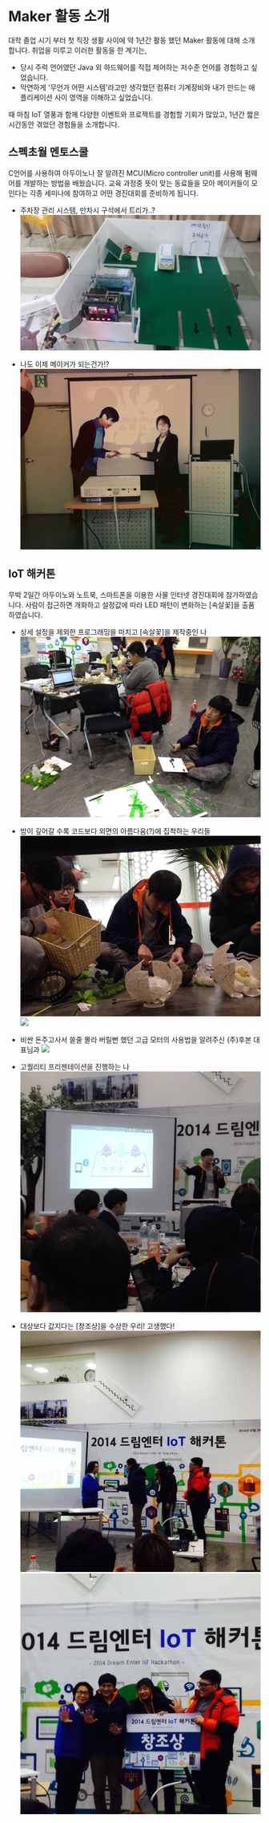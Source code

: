 # Maker 활동 소개
대학 졸업 시기 부터 첫 직장 생활 사이에 약 1년간 활동 했던 Maker 활동에 대해 소개합니다. 취업을 미루고 이러한 활동을 한 계기는,

- 당시 주력 언어였던 Java 외 하드웨어를 직접 제어하는 저수준 언어를 경험하고 싶었습니다. 
- 막연하게 '무언가 어떤 시스템'라고만 생각했던 컴퓨터 기계장비와 내가 만드는 애플리케이션 사이 영역을 이해하고 싶었습니다.

때 마침 IoT 열풍과 함께 다양한 이벤트와 프로젝트를 경험할 기회가 많았고, 1년간 짧은 시간동안 겪었던 경험들을 소개합니다.

## 스펙초월 멘토스쿨
C언어를 사용하여 아두이노나 잘 알려진 MCU(Micro controller unit)를 사용해 펌웨어를 개발하는 방법을 배웠습니다. 교육 과정중 뜻이 맞는 동료들을 모아 메이커들이 모인다는 각종 세미나에 참여하고 어떤 경진대회를 준비하게 됩니다.

- 주차장 관리 시스템, 만차시 구석에서 트리가..?
![](assets/maker/iotschool01.jpg)

- 나도 이제 메이커가 되는건가!?
![](assets/maker/iotschool02.jpg)

## IoT 해커톤
무박 2일간 아두이노와 노트북, 스마트폰을 이용한 사물 인터넷 경진대회에 참가하였습니다. 사람이 접근하면 개화하고 설정값에 따라 LED 패턴이 변화하는 [속살꽃]을 출품하였습니다.

- 상세 설정을 제외한 프로그래밍을 마치고 [속살꽃]을 제작중인 나
![](assets/maker/hackathon01.jpg)

- 밤이 깊어갈 수록 코드보다 외면의 아름다움(?)에 집착하는 우리들
![](assets/maker/hackathon02.jpg)
![](assets/maker/hackathon03.jpg)

- 비싼 돈주고사서 쓸줄 몰라 버릴뻔 했던 고급 모터의 사용법을 알려주신 (주)후본 대표님과
![](assets/maker/hackathon04.jpg)

- 고퀄리티 프리젠테이션을 진행하는 나
![](assets/maker/hackathon05.jpg)

- 대상보다 값지다는 [창조상]을 수상한 우리! 고생했다!
![](assets/maker/hackathon06.jpg)
![](assets/maker/hackathon07.jpg)